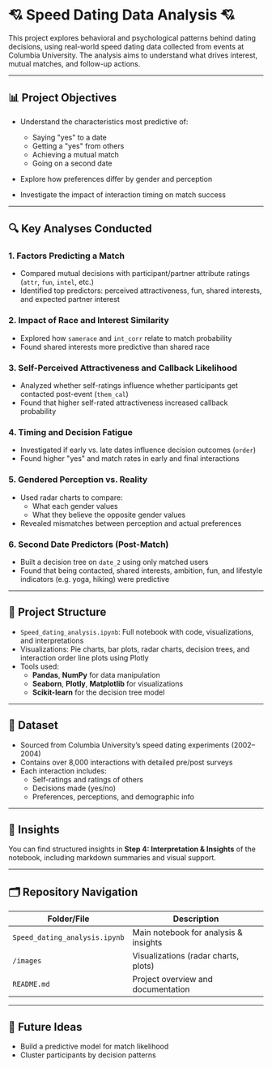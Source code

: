 # 💘 Speed Dating Data Analysis 💘 

This project explores behavioral and psychological patterns behind dating decisions, using real-world speed dating data collected from events at Columbia University. The analysis aims to understand what drives interest, mutual matches, and follow-up actions.

---

## 📊 Project Objectives

- Understand the characteristics most predictive of:
  - Saying "yes" to a date
  - Getting a "yes" from others
  - Achieving a mutual match
  - Going on a second date

- Explore how preferences differ by gender and perception

- Investigate the impact of interaction timing on match success

---

## 🔍 Key Analyses Conducted

### 1. **Factors Predicting a Match**
- Compared mutual decisions with participant/partner attribute ratings (`attr`, `fun`, `intel`, etc.)
- Identified top predictors: perceived attractiveness, fun, shared interests, and expected partner interest

### 2. **Impact of Race and Interest Similarity**
- Explored how `samerace` and `int_corr` relate to match probability
- Found shared interests more predictive than shared race

### 3. **Self-Perceived Attractiveness and Callback Likelihood**
- Analyzed whether self-ratings influence whether participants get contacted post-event (`them_cal`)
- Found that higher self-rated attractiveness increased callback probability

### 4. **Timing and Decision Fatigue**
- Investigated if early vs. late dates influence decision outcomes (`order`)
- Found higher "yes" and match rates in early and final interactions

### 5. **Gendered Perception vs. Reality**
- Used radar charts to compare:
  - What each gender values
  - What they believe the opposite gender values
- Revealed mismatches between perception and actual preferences

### 6. **Second Date Predictors (Post-Match)**
- Built a decision tree on `date_2` using only matched users
- Found that being contacted, shared interests, ambition, fun, and lifestyle indicators (e.g. yoga, hiking) were predictive

---

## 📁 Project Structure

- `Speed_dating_analysis.ipynb`: Full notebook with code, visualizations, and interpretations
- Visualizations: Pie charts, bar plots, radar charts, decision trees, and interaction order line plots using Plotly
- Tools used: 
  - **Pandas**, **NumPy** for data manipulation  
  - **Seaborn**, **Plotly**, **Matplotlib** for visualizations  
  - **Scikit-learn** for the decision tree model

---

## 📌 Dataset

- Sourced from Columbia University’s speed dating experiments (2002–2004)
- Contains over 8,000 interactions with detailed pre/post surveys
- Each interaction includes:
  - Self-ratings and ratings of others
  - Decisions made (yes/no)
  - Preferences, perceptions, and demographic info

---

## 🧠 Insights

You can find structured insights in **Step 4: Interpretation & Insights** of the notebook, including markdown summaries and visual support.

---

## 🗂️ Repository Navigation

| Folder/File                    | Description                                      |
|-------------------------------|--------------------------------------------------|
| `Speed_dating_analysis.ipynb` | Main notebook for analysis & insights            |
| `/images`                     | Visualizations (radar charts, plots)             |
| `README.md`                   | Project overview and documentation               |

---

## 🚀 Future Ideas

- Build a predictive model for match likelihood
- Cluster participants by decision patterns

